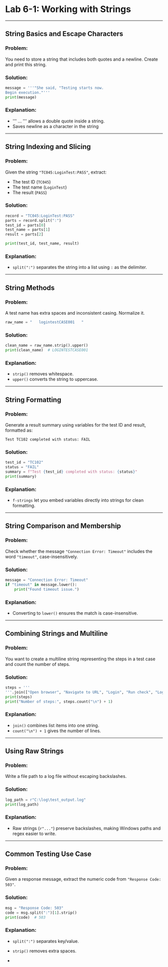 # Lab 6-1: Working with Strings

---

## String Basics and Escape Characters

### Problem:
You need to store a string that includes both quotes and a newline. Create and print this string.

### Solution:

```python
message = '''"She said, "Testing starts now.
Begin execution."'''
print(message)
```

### Explanation:
- ''' ... ''' allows a double quote inside a string.
- Saves newline as a character in the string

---

## String Indexing and Slicing

### Problem:
Given the string `"TC045:LoginTest:PASS"`, extract:
- The test ID (`TC045`)
- The test name (`LoginTest`)
- The result (`PASS`)

### Solution:

```python
record = "TC045:LoginTest:PASS"
parts = record.split(":")
test_id = parts[0]
test_name = parts[1]
result = parts[2]

print(test_id, test_name, result)
```

### Explanation:
- `split(":")` separates the string into a list using `:` as the delimiter.

---

## String Methods

### Problem:
A test name has extra spaces and inconsistent casing. Normalize it.

```python
raw_name = "   logintestCASE001   "
```

### Solution:

```python
clean_name = raw_name.strip().upper()
print(clean_name)  # LOGINTESTCASE001
```

### Explanation:
- `strip()` removes whitespace.
- `upper()` converts the string to uppercase.

---

## String Formatting

### Problem:
Generate a result summary using variables for the test ID and result, formatted as:

```
Test TC102 completed with status: FAIL
```

### Solution:

```python
test_id = "TC102"
status = "FAIL"
summary = f"Test {test_id} completed with status: {status}"
print(summary)
```

### Explanation:
- `f-strings` let you embed variables directly into strings for clean formatting.

---

## String Comparison and Membership

### Problem:
Check whether the message `"Connection Error: Timeout"` includes the word `"timeout"`, case-insensitively.

### Solution:

```python
message = "Connection Error: Timeout"
if "timeout" in message.lower():
    print("Found timeout issue.")
```

### Explanation:
- Converting to `lower()` ensures the match is case-insensitive.

---

## Combining Strings and Multiline

### Problem:
You want to create a multiline string representing the steps in a test case and count the number of steps.

### Solution:

```python
steps = '''
'''.join(["Open browser", "Navigate to URL", "Login", "Run check", "Logout"])
print(steps)
print("Number of steps:", steps.count("\n") + 1)
```

### Explanation:
- `join()` combines list items into one string.
- `count("\n") + 1` gives the number of lines.

---

## Using Raw Strings

### Problem:
Write a file path to a log file without escaping backslashes.

### Solution:

```python
log_path = r"C:\log\test_output.log"
print(log_path)
```

### Explanation:
- Raw strings (`r"..."`) preserve backslashes, making Windows paths and regex easier to write.

---

## Common Testing Use Case

### Problem:
Given a response message, extract the numeric code from `"Response Code: 503"`.

### Solution:

```python
msg = "Response Code: 503"
code = msg.split(":")[1].strip()
print(code)  # 503
```

### Explanation:
- `split(":")` separates key/value.
- `strip()` removes extra spaces.

-
